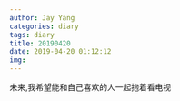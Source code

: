 ```yaml
---
author: Jay Yang
categories: diary
tags: diary
title: 20190420
date: 2019-04-20 01:12:12
img:
---
```


未来,我希望能和自己喜欢的人一起抱着看电视